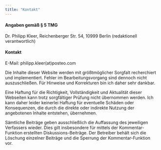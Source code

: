 ```yaml
---
title: "Kontakt"
---
```


#### Angaben gemäß § 5 TMG

Dr. Philipp Kleer, Reichenberger Str. 54, 10999 Berlin
(redaktionell verantwortlich)

#### Kontakt

E-Mail: philipp.kleer(at)posteo.com

Die Inhalte dieser Website werden mit größtmöglicher Sorgfalt recherchiert und implementiert. Fehler im Bearbeitungsvorgang sind dennoch nicht auszuschließen. Für Hinweise und Korrekturen bin ich daher sehr dankbar.

Eine Haftung für die Richtigkeit, Vollständigkeit und Aktualität dieser Webseiten kann trotz sorgfältiger Prüfung nicht übernommen werden. Ich kann daher leider keinerlei Haftung für eventuelle Schäden oder Konsequenzen, die durch die direkte oder indirekte Nutzung der angebotenen Inhalte entstehen, übernehmen.

Sämtliche Beiträge geben ausschließlich die Auffassung des jeweiligen Verfassers wieder. Dies gilt insbesondere für mittels der Kommentar-Funktion erstellten Diskussions-Beiträge. Der Betreiber behält sich die Löschung einzelner Beiträge und die Sperrung der Kommentar-Funktion vor.
